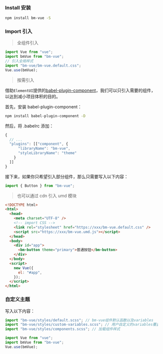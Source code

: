 ### Install 安装

```bash
npm install bm-vue -S
```

### Import 引入

> 全组件引入

```javascript
import Vue from "vue";
import bmVue from "bm-vue";
// 引入全局样式
import "bm-vue/bm-vue.default.css";
Vue.use(bmVue);
```

> 按需引入

借助`ElementUI`提供的[babel-plugin-component](https://github.com/ElementUI/babel-plugin-component)，我们可以只引入需要的组件，以达到减小项目体积的目的。

首先，安装 babel-plugin-component：

```bash
npm install babel-plugin-component -D
```

然后，将 .babelrc 添加：

```javascript
{
  // ...
  "plugins": [["component", {
      "libraryName": "bm-vue",
      "styleLibraryName": "theme"
    }
  ]]
}
```

接下来，如果你只希望引入部分组件，那么只需要写入以下内容：

```javascript
import { Button } from "bm-vue";
```

> 也可以通过 cdn 引入 umd 模块

```html
<!DOCTYPE html>
<html>
  <head>
    <meta charset="UTF-8" />
    <!-- import CSS -->
    <link rel="stylesheet" href="https://xxx/bm-vue.default.css" />
    <script src="https://xxx/bm-vue.umd.js"></script>
  </head>
  <body>
    <div id="app">
      <bm-button theme="primary">普通按钮</bm-button>
    </div>
  </body>
  <script>
    new Vue({
      el: "#app",
    });
  </script>
</html>
```

### 自定义主题

写入以下内容：

```js
import "bm-vue/styles/default.scss"; // bm-vue组件默认函数以及variables
import "bm-vue/styles/custom-variables.scss"; // 用户自定义的variables覆盖默认常量配置
import "bm-vue/styles/components.scss"; // 加载组件样式

import Vue from "vue";
import bmVue from "bm-vue";
Vue.use(bmVue);
```
